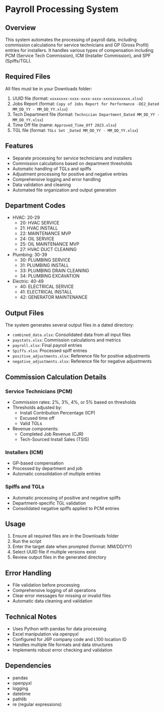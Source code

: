 # Payroll Processing System

## Overview
This system automates the processing of payroll data, including commission calculations for service technicians and GP (Gross Profit) entries for installers. It handles various types of compensation including PCM (Service Tech Commission), ICM (Installer Commission), and SPF (Spiffs/TGL).

## Required Files
All files must be in your Downloads folder:
1. UUID file (format: `xxxxxxxx-xxxx-xxxx-xxxx-xxxxxxxxxxxx.xlsx`)
2. Jobs Report (format: `Copy of Jobs Report for Performance -DE2_Dated MM_DD_YY - MM_DD_YY.xlsx`)
3. Tech Department file (format: `Technician Department_Dated MM_DD_YY - MM_DD_YY.xlsx`)
4. Time Off file (name: `Approved_Time_Off 2023.xlsx`)
5. TGL file (format: `TGLs Set _Dated MM_DD_YY - MM_DD_YY.xlsx`)

## Features
- Separate processing for service technicians and installers
- Commission calculations based on department thresholds
- Automatic handling of TGLs and spiffs
- Adjustment processing for positive and negative entries
- Comprehensive logging and error handling
- Data validation and cleaning
- Automated file organization and output generation

## Department Codes
- HVAC: 20-29
  - 20: HVAC SERVICE
  - 21: HVAC INSTALL
  - 22: MAINTENANCE MVP
  - 24: OIL SERVICE
  - 25: OIL MAINTENANCE MVP
  - 27: HVAC DUCT CLEANING
- Plumbing: 30-39
  - 30: PLUMBING SERVICE
  - 31: PLUMBING INSTALL
  - 33: PLUMBING DRAIN CLEANING
  - 34: PLUMBING EXCAVATION
- Electric: 40-49
  - 40: ELECTRICAL SERVICE
  - 41: ELECTRICAL INSTALL
  - 42: GENERATOR MAINTENANCE

## Output Files
The system generates several output files in a dated directory:
- `combined_data.xlsx`: Consolidated data from all input files
- `paystats.xlsx`: Commission calculations and metrics
- `payroll.xlsx`: Final payroll entries
- `Spiffs.xlsx`: Processed spiff entries
- `positive_adjustments.xlsx`: Reference file for positive adjustments
- `negative_adjustments.xlsx`: Reference file for negative adjustments

## Commission Calculation Details
### Service Technicians (PCM)
- Commission rates: 2%, 3%, 4%, or 5% based on thresholds
- Thresholds adjusted by:
  - Install Contribution Percentage (ICP)
  - Excused time off
  - Valid TGLs
- Revenue components:
  - Completed Job Revenue (CJR)
  - Tech-Sourced Install Sales (TSIS)

### Installers (ICM)
- GP-based compensation
- Processed by department and job
- Automatic consolidation of multiple entries

### Spiffs and TGLs
- Automatic processing of positive and negative spiffs
- Department-specific TGL validation
- Consolidated negative spiffs applied to PCM entries

## Usage
1. Ensure all required files are in the Downloads folder
2. Run the script
3. Enter the target date when prompted (format: MM/DD/YY)
4. Select UUID file if multiple versions exist
5. Review output files in the generated directory

## Error Handling
- File validation before processing
- Comprehensive logging of all operations
- Clear error messages for missing or invalid files
- Automatic data cleaning and validation

## Technical Notes
- Uses Python with pandas for data processing
- Excel manipulation via openpyxl
- Configured for J6P company code and L100 location ID
- Handles multiple file formats and data structures
- Implements robust error checking and validation

## Dependencies
- pandas
- openpyxl
- logging
- datetime
- pathlib
- re (regular expressions)